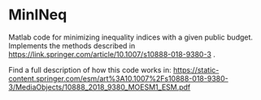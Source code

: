 # MinINeq
Matlab code for minimizing inequality indices with a given public budget.
Implements the methods described in https://link.springer.com/article/10.1007/s10888-018-9380-3 .


Find a full description of how this code works in: https://static-content.springer.com/esm/art%3A10.1007%2Fs10888-018-9380-3/MediaObjects/10888_2018_9380_MOESM1_ESM.pdf



